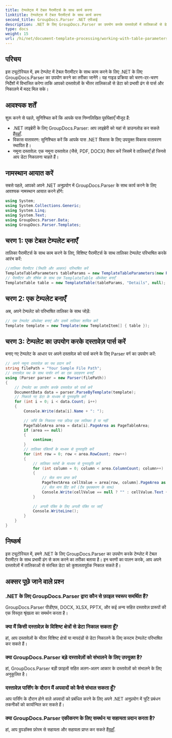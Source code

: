 ```yaml
---
title: टेम्पलेट्स में टेबल पैरामीटर्स के साथ कार्य करना
linktitle: टेम्पलेट्स में टेबल पैरामीटर्स के साथ कार्य करना
second_title: GroupDocs.Parser .NET एपीआई
description: .NET के लिए GroupDocs.Parser का उपयोग करके दस्तावेज़ों में तालिकाओं से डेटा निकालने का तरीका जानें। तालिका पैरामीटर उपयोग के लिए चरण-दर-चरण मार्गदर्शिका।
type: docs
weight: 15
url: /hi/net/document-template-processing/working-with-table-parameters-in-templates/
---
```

## परिचय
इस ट्यूटोरियल में, हम टेम्प्लेट में टेबल पैरामीटर के साथ काम करने के लिए .NET के लिए GroupDocs.Parser का उपयोग करने का तरीका जानेंगे। यह गाइड प्रक्रिया को चरण-दर-चरण निर्देशों में विभाजित करेगा ताकि आपको दस्तावेज़ों के भीतर तालिकाओं से डेटा को प्रभावी ढंग से पार्स और निकालने में मदद मिल सके।
## आवश्यक शर्तें
शुरू करने से पहले, सुनिश्चित करें कि आपके पास निम्नलिखित पूर्वापेक्षाएँ मौजूद हैं:
-  .NET लाइब्रेरी के लिए GroupDocs.Parser: आप लाइब्रेरी को यहां से डाउनलोड कर सकते हैं[यहाँ](https://releases.groupdocs.com/parser/net/).
- विकास वातावरण: सुनिश्चित करें कि आपके पास .NET विकास के लिए उपयुक्त विकास वातावरण स्थापित है।
- नमूना दस्तावेज़: एक नमूना दस्तावेज़ (जैसे, PDF, DOCX) तैयार करें जिसमें वे तालिकाएँ हों जिनसे आप डेटा निकालना चाहते हैं।

## नामस्थान आयात करें
सबसे पहले, आपको अपने .NET अनुप्रयोग में GroupDocs.Parser के साथ कार्य करने के लिए आवश्यक नामस्थान आयात करने होंगे:
```csharp
using System;
using System.Collections.Generic;
using System.Linq;
using System.Text;
using GroupDocs.Parser.Data;
using GroupDocs.Parser.Templates;
```
## चरण 1: एक टेबल टेम्पलेट बनाएँ
तालिका पैरामीटर्स के साथ काम करने के लिए, विशिष्ट पैरामीटर्स के साथ तालिका टेम्पलेट परिभाषित करके आरंभ करें:
```csharp
//तालिका पैरामीटर (स्थिति और आकार) परिभाषित करें
TemplateTableParameters tableParams = new TemplateTableParameters(new Rectangle(new Point(35, 320), new Size(530, 55)), null);
// पैरामीटर और शीर्षक के साथ एक TemplateTable ऑब्जेक्ट बनाएँ
TemplateTable table = new TemplateTable(tableParams, "Details", null);
```
## चरण 2: एक टेम्पलेट बनाएँ
अब, अपने टेम्पलेट को परिभाषित तालिका के साथ जोड़ें:
```csharp
// एक टेम्पलेट ऑब्जेक्ट बनाएं और उसमें तालिका शामिल करें
Template template = new Template(new TemplateItem[] { table });
```
## चरण 3: टेम्पलेट का उपयोग करके दस्तावेज़ पार्स करें
बनाए गए टेम्पलेट के आधार पर अपने दस्तावेज़ को पार्स करने के लिए Parser वर्ग का उपयोग करें:
```csharp
// अपने नमूना दस्तावेज़ का पथ प्रदान करें
string filePath = "Your Sample File Path";
// दस्तावेज़ पथ के साथ पार्सर वर्ग का एक उदाहरण बनाएँ
using (Parser parser = new Parser(filePath))
{
    // टेम्पलेट का उपयोग करके दस्तावेज़ को पार्स करें
    DocumentData data = parser.ParseByTemplate(template);
    // निकाले गए डेटा के माध्यम से पुनरावृत्ति करें
    for (int i = 0; i < data.Count; i++)
    {
        Console.Write(data[i].Name + ": ");
        
        // जाँचें कि निकाला गया फ़ील्ड एक तालिका है या नहीं
        PageTableArea area = data[i].PageArea as PageTableArea;
        if (area == null)
        {
            continue;
        }
        // तालिका पंक्तियों के माध्यम से पुनरावृति करें
        for (int row = 0; row < area.RowCount; row++)
        {
            // तालिका स्तंभों के माध्यम से पुनरावृति करें
            for (int column = 0; column < area.ColumnCount; column++)
            {
                // सेल मान प्राप्त करें
                PageTextArea cellValue = area[row, column].PageArea as PageTextArea;
                // सेल मान प्रिंट करें (टैब पृथक्करण के साथ)
                Console.Write(cellValue == null ? "" : cellValue.Text + "\t");
            }
            
            // अगली पंक्ति के लिए अगली पंक्ति पर जाएँ
            Console.WriteLine();
        }
    }
}
```

## निष्कर्ष
इस ट्यूटोरियल में, हमने .NET के लिए GroupDocs.Parser का उपयोग करके टेम्प्लेट में टेबल पैरामीटर के साथ प्रभावी ढंग से काम करने का तरीका बताया है। इन चरणों का पालन करके, आप अपने दस्तावेज़ों में तालिकाओं से संरचित डेटा को कुशलतापूर्वक निकाल सकते हैं।

## अक्सर पूछे जाने वाले प्रश्न
### .NET के लिए GroupDocs.Parser द्वारा कौन से फ़ाइल स्वरूप समर्थित हैं?
GroupDocs.Parser पीडीएफ, DOCX, XLSX, PPTX, और कई अन्य सहित दस्तावेज़ प्रारूपों की एक विस्तृत श्रृंखला का समर्थन करता है।
### क्या मैं किसी दस्तावेज़ के विशिष्ट क्षेत्रों से डेटा निकाल सकता हूँ?
हां, आप दस्तावेज़ों के भीतर विशिष्ट क्षेत्रों या मापदंडों से डेटा निकालने के लिए कस्टम टेम्पलेट परिभाषित कर सकते हैं।
### क्या GroupDocs.Parser बड़े दस्तावेज़ों को संभालने के लिए उपयुक्त है?
हां, GroupDocs.Parser बड़ी फ़ाइलों सहित अलग-अलग आकार के दस्तावेज़ों को संभालने के लिए अनुकूलित है।
### दस्तावेज़ पार्सिंग के दौरान मैं अपवादों को कैसे संभाल सकता हूँ?
आप पार्सिंग के दौरान होने वाले अपवादों को प्रबंधित करने के लिए अपने .NET अनुप्रयोग में त्रुटि प्रबंधन तकनीकों को कार्यान्वित कर सकते हैं।
### क्या GroupDocs.Parser एकीकरण के लिए समर्थन या सहायता प्रदान करता है?
 हां, आप ग्रुपडॉक्स फ़ोरम से सहायता और सहायता प्राप्त कर सकते हैं[यहाँ](https://forum.groupdocs.com/c/parser/17).